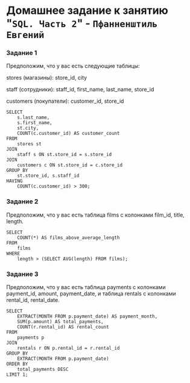 # Домашнее задание к занятию "`SQL. Часть 2`" - `Пфанненштиль Евгений`


### Задание 1
Предположим, что у вас есть следующие таблицы:

stores (магазины): store_id, city

staff (сотрудники): staff_id, first_name, last_name, store_id

customers (покупатели): customer_id, store_id

    SELECT 
        s.last_name, 
        s.first_name, 
        st.city, 
        COUNT(c.customer_id) AS customer_count
    FROM 
        stores st
    JOIN 
        staff s ON st.store_id = s.store_id
    JOIN 
        customers c ON st.store_id = c.store_id
    GROUP BY 
        st.store_id, s.staff_id
    HAVING 
        COUNT(c.customer_id) > 300;
  
### Задание 2
Предположим, что у вас есть таблица films с колонками film_id, title, length.


    SELECT 
        COUNT(*) AS films_above_average_length
    FROM 
        films
    WHERE 
        length > (SELECT AVG(length) FROM films);
  
### Задание 3
Предположим, что у вас есть таблица payments с колонками payment_id, amount, payment_date, и таблица rentals с колонками rental_id, rental_date.


    SELECT 
        EXTRACT(MONTH FROM p.payment_date) AS payment_month,
        SUM(p.amount) AS total_payments,
        COUNT(r.rental_id) AS rental_count
    FROM 
        payments p
    JOIN 
        rentals r ON p.rental_id = r.rental_id
    GROUP BY 
        EXTRACT(MONTH FROM p.payment_date)
    ORDER BY 
        total_payments DESC
    LIMIT 1;

